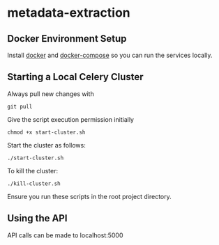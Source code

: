 # metadata-extraction

## Docker Environment Setup

Install <a href="https://docs.docker.com/get-docker/">docker</a> and <a href="https://docs.docker.com/compose/install/">docker-compose</a> so you can run the services locally.

## Starting a Local Celery Cluster
Always pull new changes with 
```
git pull
```
Give the script execution permission initially
```
chmod +x start-cluster.sh
```

Start the cluster as follows:
```
./start-cluster.sh
```

To kill the cluster:
```
./kill-cluster.sh
```
Ensure you run these scripts in the root project directory. 

## Using the API

API calls can be made to localhost:5000


